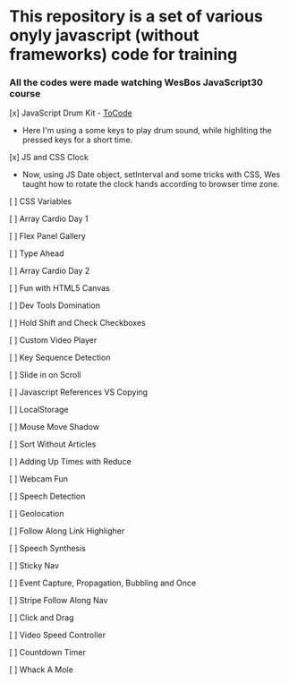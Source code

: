 # This repository is a set of various onyly javascript (without frameworks) code for training

### All the codes were made watching WesBos JavaScript30 course

[x] JavaScript Drum Kit - [ToCode](./JS_Drum_Kit/)

- Here I'm using a some keys to play drum sound, while highliting the pressed keys for a short time.

[x] JS and CSS Clock

- Now, using JS Date object, setInterval and some tricks with CSS, Wes taught how to rotate the clock hands according to browser time zone.

[ ] CSS Variables

[ ] Array Cardio Day 1

[ ] Flex Panel Gallery

[ ] Type Ahead

[ ] Array Cardio Day 2

[ ] Fun with HTML5 Canvas

[ ] Dev Tools Domination

[ ] Hold Shift and Check Checkboxes

[ ] Custom Video Player

[ ] Key Sequence Detection

[ ] Slide in on Scroll

[ ] Javascript References VS Copying

[ ] LocalStorage

[ ] Mouse Move Shadow

[ ] Sort Without Articles

[ ] Adding Up Times with Reduce

[ ] Webcam Fun

[ ] Speech Detection

[ ] Geolocation

[ ] Follow Along Link Highligher

[ ] Speech Synthesis

[ ] Sticky Nav

[ ] Event Capture, Propagation, Bubbling and Once

[ ] Stripe Follow Along Nav

[ ] Click and Drag

[ ] Video Speed Controller

[ ] Countdown Timer

[ ] Whack A Mole
